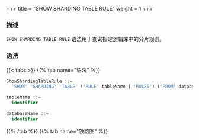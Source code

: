 +++
title = "SHOW SHARDING TABLE RULE"
weight = 1
+++

### 描述

`SHOW SHARDING TABLE RULE` 语法用于查询指定逻辑库中的分片规则。

### 语法

{{< tabs >}}
{{% tab name="语法" %}}
```sql
ShowShardingTableRule ::=
  'SHOW' 'SHARDING' 'TABLE' ('RULE' tableName | 'RULES') ('FROM' databaseName)?

tableName ::=
  identifier

databaseName ::=
  identifier
```
{{% /tab %}}
{{% tab name="铁路图" %}}
<iframe frameborder="0" name="diagram" id="diagram" width="100%" height="100%"></iframe>
{{% /tab %}}
{{< /tabs >}}

### 补充说明

- 未指定 `databaseName` 时，默认是当前使用的 `DATABASE`。 如果也未使用 `DATABASE` 则会提示 `No database selected`。

### 返回值说明

| 列                                 | 说明                      |
|-----------------------------------|-------------------------|
| table                             | 逻辑表名                    |
| actual_data_nodes                 | 实际的数据节点                 |
| actual_data_sources               | 实际的数据源（通过 RDL 创建的规则时显示） |
| database_strategy_type            | 数据库分片策略类型               |
| database_sharding_column          | 数据库分片键                  |
| database_sharding_algorithm_type  | 数据库分片算法类型               |
| database_sharding_algorithm_props | 数据库分片算法参数               |
| table_strategy_type               | 表分片策略类型                 |
| table_sharding_column             | 表分片键                    |
| table_sharding_algorithm_type     | 表分片算法类型                 |
| table_sharding_algorithm_props    | 表分片算法参数                 |
| key_generate_column               | 分布式主键生成列                |
| key_generator_type                | 分布式主键生成器类型              |
| key_generator_props               | 分布式主键生成器参数              |

 ### 示例
- 查询指定逻辑库的分片规则
```sql
SHOW SHARDING TABLE RULES FROM sharding_db;
```
```sql
+--------------+---------------------------------+------------------------+--------------------------+----------------------------------+-----------------------------------+---------------------+-----------------------+-------------------------------+--------------------------------+---------------------+--------------------+---------------------+
| table        | actual_data_nodes               | database_strategy_type | database_sharding_column | database_sharding_algorithm_type | database_sharding_algorithm_props | table_strategy_type | table_sharding_column | table_sharding_algorithm_type | table_sharding_algorithm_props | key_generate_column | key_generator_type | key_generator_props |
+--------------+---------------------------------+------------------------+--------------------------+----------------------------------+-----------------------------------+---------------------+-----------------------+-------------------------------+--------------------------------+---------------------+--------------------+---------------------+
| t_order      | ds_${0..1}.t_order_${0..1}      |                        |                          |                                  |                                   | mod                 | order_id              | mod                           |                                |                     |                    |                     |
| t_order_item | ds_${0..1}.t_order_item_${0..1} |                        |                          |                                  |                                   | mod                 | order_id              | mod                           |                                |                     |                    |                     |
+--------------+---------------------------------+------------------------+--------------------------+----------------------------------+-----------------------------------+---------------------+-----------------------+-------------------------------+--------------------------------+---------------------+--------------------+---------------------+
2 rows in set (0.12 sec)
```

- 查询当前逻辑库的分片规则
```sql
SHOW SHARDING TABLE RULES;
```
```sql
+--------------+---------------------------------+------------------------+--------------------------+----------------------------------+-----------------------------------+---------------------+-----------------------+-------------------------------+--------------------------------+---------------------+--------------------+---------------------+
| table        | actual_data_nodes               | database_strategy_type | database_sharding_column | database_sharding_algorithm_type | database_sharding_algorithm_props | table_strategy_type | table_sharding_column | table_sharding_algorithm_type | table_sharding_algorithm_props | key_generate_column | key_generator_type | key_generator_props |
+--------------+---------------------------------+------------------------+--------------------------+----------------------------------+-----------------------------------+---------------------+-----------------------+-------------------------------+--------------------------------+---------------------+--------------------+---------------------+
| t_order      | ds_${0..1}.t_order_${0..1}      |                        |                          |                                  |                                   | mod                 | order_id              | mod                           |                                |                     |                    |                     |
| t_order_item | ds_${0..1}.t_order_item_${0..1} |                        |                          |                                  |                                   | mod                 | order_id              | mod                           |                                |                     |                    |                     |
+--------------+---------------------------------+------------------------+--------------------------+----------------------------------+-----------------------------------+---------------------+-----------------------+-------------------------------+--------------------------------+---------------------+--------------------+---------------------+
2 rows in set (0.12 sec)
```
- 查询指定逻辑表的分片规则

```sql
SHOW SHARDING TABLE RULE t_order;
```

```sql
+--------------+-------------------------------+------------------------+--------------------------+----------------------------------+-----------------------------------+---------------------+-----------------------+-------------------------------+--------------------------------+---------------------+--------------------+---------------------+
| table        | actual_data_nodes             | database_strategy_type | database_sharding_column | database_sharding_algorithm_type | database_sharding_algorithm_props | table_strategy_type | table_sharding_column | table_sharding_algorithm_type | table_sharding_algorithm_props | key_generate_column | key_generator_type | key_generator_props |
+--------------+-------------------------------+------------------------+--------------------------+----------------------------------+-----------------------------------+---------------------+-----------------------+-------------------------------+--------------------------------+---------------------+--------------------+---------------------+
| t_order      | ds_${0..1}.t_order_${0..1}    |                        |                          |                                  |                                   | mod                 | order_id              | mod                           |                                |                     |                    |                     |
+--------------+-------------------------------+------------------------+--------------------------+----------------------------------+-----------------------------------+---------------------+-----------------------+-------------------------------+--------------------------------+---------------------+--------------------+---------------------+
1 row in set (0.12 sec)
```

### 保留字

`CREATE`、`SHARDING`、`TABLE`、`RULE`、`FROM`

### 相关链接

- [保留字](/cn/user-manual/shardingsphere-proxy/distsql/syntax/reserved-word/)
